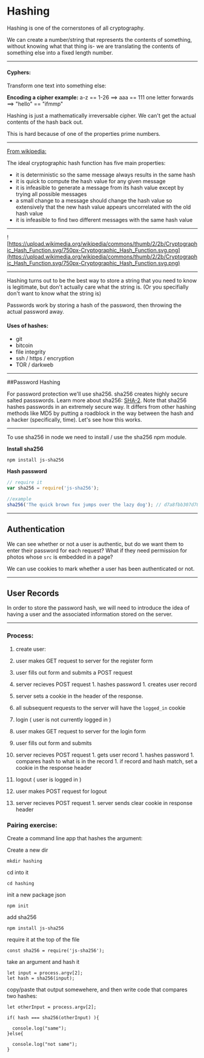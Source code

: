# Hashing

Hashing is one of the cornerstones of all cryptography.

We can create a number/string that represents the contents of something, without knowing what that thing is- we are translating the contents of something else into a fixed length number.

---

#### Cyphers:
Transform one text into something else:

**Encoding a cipher example:**
a-z == 1-26 ==> aaa == 111
one letter forwards ==> "hello" == "ifmmp"

Hashing is just a mathematically irreversable cipher. We can't get the actual contents of the hash back out.

This is hard because of one of the properties prime numbers.

---


[From wikipedia:](https://en.wikipedia.org/wiki/Cryptographic_hash_function)


The ideal cryptographic hash function has five main properties:

- it is deterministic so the same message always results in the same hash
- it is quick to compute the hash value for any given message
- it is infeasible to generate a message from its hash value except by trying all possible messages
- a small change to a message should change the hash value so extensively that the new hash value appears uncorrelated with the old hash value
- it is infeasible to find two different messages with the same hash value

---

![https://upload.wikimedia.org/wikipedia/commons/thumb/2/2b/Cryptographic_Hash_Function.svg/750px-Cryptographic_Hash_Function.svg.png](https://upload.wikimedia.org/wikipedia/commons/thumb/2/2b/Cryptographic_Hash_Function.svg/750px-Cryptographic_Hash_Function.svg.png)

---


Hashing turns out to be the best way to store a string that you need to know is legitimate, but don't actually care what the string is. (Or you specifially don't want to know what the string is)

Passwords work by storing a hash of the password, then throwing the actual password away.

#### Uses of hashes:

- git
- bitcoin
- file integrity
- ssh / https / encryption
- TOR / darkweb

---

##Password Hashing

For password protection we'll use sha256. sha256 creates highly secure salted passswords. Learn more about sha256: [SHA-2](https://en.wikipedia.org/wiki/SHA-2). Note that sha256 hashes passwords in an extremely secure way. It differs from other hashing methods like MD5 by putting a roadblock in the way between the hash and a hacker (specifically, time). Let's see how this works.

---

To use sha256 in node we need to install / use the sha256 npm module.

**Install sha256**

```
npm install js-sha256
```


**Hash password**

```js
// require it
var sha256 = require('js-sha256');

//example
sha256('The quick brown fox jumps over the lazy dog'); // d7a8fbb307d7809469ca9abcb0082e4f8d5651e46d3cdb762d02d0bf37c9e592
```

---

## Authentication

We can see whether or not a user is authentic, but do we want them to enter their password for each request? What if they need permission for photos whose `src` is embedded in a page?

We can use cookies to mark whether a user has been authenticated or not.

---

## User Records
In order to store the password hash, we will need to introduce the idea of having a user and the associated information stored on the server.

---

### Process:

1. create user:
  1. user makes GET request to server for the register form
  1. user fills out form and submits a POST request
  1. server recieves POST request
    1. hashes password
    1. creates user record
  1. server sets a cookie in the header of the response.
  1. all subsequent requests to the server will have the `logged_in` cookie

1. login ( user is not currently logged in )
  1. user makes GET request to server for the login form
  1. user fills out form and submits
  1. server recieves POST request
    1. gets user record
    1. hashes password
    1. compares hash to what is in the record
    1. if record and hash match, set a cookie in the response header

1. logout ( user is logged in )
  1. user makes POST request for logout
  1. server recieves POST request
    1. server sends clear cookie in response header

### Pairing exercise:
Create a command line app that hashes the argument:

Create a new dir
```
mkdir hashing
```

cd into it
```
cd hashing
```
init a new package json
```
npm init
```
add sha256
```
npm install js-sha256
```
require it at the top of the file
```
const sha256 = require('js-sha256');
```

take an argument and hash it
```
let input = process.argv[2];
let hash = sha256(input);
```

copy/paste that output somewehere, and then write code that compares two hashes:

```
let otherInput = process.argv[2];

if( hash === sha256(otherInput) ){

  console.log("same");
}else{

  console.log("not same");
}
```
